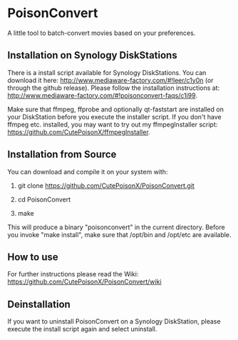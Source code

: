 PoisonConvert
=============

A little tool to batch-convert movies based on your preferences.

## Installation on Synology DiskStations

There is a install script available for Synology DiskStations. 
You can download it here: http://www.mediaware-factory.com/#!leer/c1y0n (or through the github release).
Please follow the installation instructions at: http://www.mediaware-factory.com/#!poisonconvert-faqs/c1i99.

Make sure that ffmpeg, ffprobe and optionally qt-faststart are installed on your DiskStation before you execute the installer script. If you don't have ffmpeg etc. installed, you may want to try out my ffmpegInstaller script: https://github.com/CutePoisonX/ffmpegInstaller.

## Installation from Source

You can download and compile it on your system with:

1) git clone https://github.com/CutePoisonX/PoisonConvert.git

2) cd PoisonConvert

3) make
   
This will produce a binary "poisonconvert" in the current directory.
Before you invoke "make install", make sure that /opt/bin and /opt/etc are available.

## How to use

For further instructions please read the Wiki:
https://github.com/CutePoisonX/PoisonConvert/wiki

## Deinstallation
If you want to uninstall PoisonConvert on a Synology DiskStation, please execute the install script again and select uninstall.

